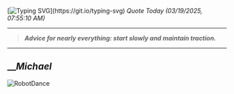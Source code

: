 [![Typing SVG](https://readme-typing-svg.herokuapp.com?font=Press+Start+2P&color=C2F784&size=35&width=900&height=100&lines=Hello+World%2C+I'm+Hung+!)](https://git.io/typing-svg) 
_Quote Today (03/19/2025, 07:55:10 AM)_
___
>**_Advice for nearly everything: start slowly and maintain traction._**
___

## __**_Michael_**

![RobotDance](src/assets/images/robot-dancing-dribble.gif?style=center)
